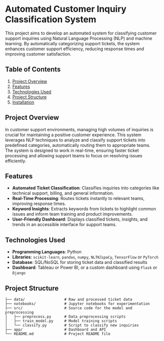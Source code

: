 # Automated Customer Inquiry Classification System

This project aims to develop an automated system for classifying customer support inquiries using Natural Language Processing (NLP) and machine learning. By automatically categorizing support tickets, the system enhances customer support efficiency, reducing response times and improving customer satisfaction.

## Table of Contents
1. [Project Overview](#project-overview)
2. [Features](#features)
3. [Technologies Used](#technologies-used)
4. [Project Structure](#project-structure)
5. [Installation](#installation)

## Project Overview
In customer support environments, managing high volumes of inquiries is crucial for maintaining a positive customer experience. This system leverages NLP techniques to analyze and classify support tickets into predefined categories, automatically routing them to appropriate teams. The system is designed to work in real-time, ensuring faster ticket processing and allowing support teams to focus on resolving issues efficiently.

## Features
- **Automated Ticket Classification**: Classifies inquiries into categories like technical support, billing, and general information.
- **Real-Time Processing**: Routes tickets instantly to relevant teams, improving response times.
- **Keyword Insights**: Extracts keywords from tickets to highlight common issues and inform team training and product improvements.
- **User-Friendly Dashboard**: Displays classified tickets, insights, and trends in an accessible interface for support teams.

## Technologies Used
- **Programming Languages**: Python
- **Libraries**: `scikit-learn`, `pandas`, `numpy`, `NLTK`/`spaCy`, `TensorFlow` or `PyTorch`
- **Database**: SQL/NoSQL for storing ticket data and classified results
- **Dashboard**: Tableau or Power BI, or a custom dashboard using `Flask` or `Django`

## Project Structure
```plaintext
├── data/                  # Raw and processed ticket data
├── notebooks/             # Jupyter notebooks for experimentation
├── src/                   # Source code for the model and preprocessing
│   ├── preprocess.py      # Data preprocessing scripts
│   ├── train_model.py     # Model training scripts
│   └── classify.py        # Script to classify new inquiries
├── app/                   # Dashboard and API
└── README.md              # Project README file
